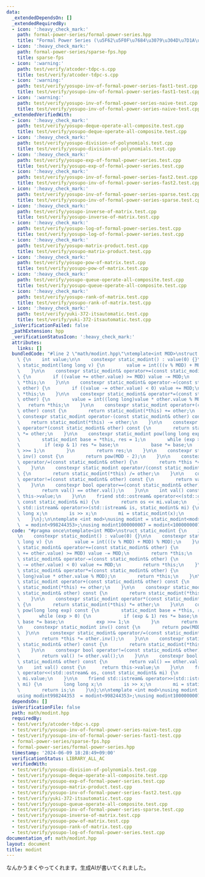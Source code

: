 ```yaml
---
data:
  _extendedDependsOn: []
  _extendedRequiredBy:
  - icon: ':heavy_check_mark:'
    path: formal-power-series/formal-power-series.hpp
    title: "Formal Power Series (\u5F62\u5F0F\u7684\u3079\u304D\u7D1A\u6570)"
  - icon: ':heavy_check_mark:'
    path: formal-power-series/sparse-fps.hpp
    title: sparse-fps
  - icon: ':warning:'
    path: test/verify/atcoder-tdpc-s.cpp
    title: test/verify/atcoder-tdpc-s.cpp
  - icon: ':warning:'
    path: test/verify/yosupo-inv-of-formal-power-series-fast1-test.cpp
    title: test/verify/yosupo-inv-of-formal-power-series-fast1-test.cpp
  - icon: ':warning:'
    path: test/verify/yosupo-inv-of-formal-power-series-naive-test.cpp
    title: test/verify/yosupo-inv-of-formal-power-series-naive-test.cpp
  _extendedVerifiedWith:
  - icon: ':heavy_check_mark:'
    path: test/verify/yosupo-deque-operate-all-composite.test.cpp
    title: test/verify/yosupo-deque-operate-all-composite.test.cpp
  - icon: ':heavy_check_mark:'
    path: test/verify/yosupo-division-of-polynomials.test.cpp
    title: test/verify/yosupo-division-of-polynomials.test.cpp
  - icon: ':heavy_check_mark:'
    path: test/verify/yosupo-exp-of-formal-power-series.test.cpp
    title: test/verify/yosupo-exp-of-formal-power-series.test.cpp
  - icon: ':heavy_check_mark:'
    path: test/verify/yosupo-inv-of-formal-power-series-fast2.test.cpp
    title: test/verify/yosupo-inv-of-formal-power-series-fast2.test.cpp
  - icon: ':heavy_check_mark:'
    path: test/verify/yosupo-inv-of-formal-power-series-sparse.test.cpp
    title: test/verify/yosupo-inv-of-formal-power-series-sparse.test.cpp
  - icon: ':heavy_check_mark:'
    path: test/verify/yosupo-inverse-of-matrix.test.cpp
    title: test/verify/yosupo-inverse-of-matrix.test.cpp
  - icon: ':heavy_check_mark:'
    path: test/verify/yosupo-log-of-formal-power-series.test.cpp
    title: test/verify/yosupo-log-of-formal-power-series.test.cpp
  - icon: ':heavy_check_mark:'
    path: test/verify/yosupo-matrix-product.test.cpp
    title: test/verify/yosupo-matrix-product.test.cpp
  - icon: ':heavy_check_mark:'
    path: test/verify/yosupo-pow-of-matrix.test.cpp
    title: test/verify/yosupo-pow-of-matrix.test.cpp
  - icon: ':heavy_check_mark:'
    path: test/verify/yosupo-queue-operate-all-composite.test.cpp
    title: test/verify/yosupo-queue-operate-all-composite.test.cpp
  - icon: ':heavy_check_mark:'
    path: test/verify/yosupo-rank-of-matrix.test.cpp
    title: test/verify/yosupo-rank-of-matrix.test.cpp
  - icon: ':heavy_check_mark:'
    path: test/verify/yuki-372-itsautomatic.test.cpp
    title: test/verify/yuki-372-itsautomatic.test.cpp
  _isVerificationFailed: false
  _pathExtension: hpp
  _verificationStatusIcon: ':heavy_check_mark:'
  attributes:
    links: []
  bundledCode: "#line 2 \"math/modint.hpp\"\ntemplate<int MOD>\nstruct static_modint\
    \ {\n    int value;\n\n    constexpr static_modint() : value(0) {}\n\n    constexpr\
    \ static_modint(long long v) {\n        value = int(((v % MOD) + MOD) % MOD);\n\
    \    }\n\n    constexpr static_modint& operator+=(const static_modint& other)\
    \ {\n        if ((value += other.value) >= MOD) value -= MOD;\n        return\
    \ *this;\n    }\n\n    constexpr static_modint& operator-=(const static_modint&\
    \ other) {\n        if ((value -= other.value) < 0) value += MOD;\n        return\
    \ *this;\n    }\n\n    constexpr static_modint& operator*=(const static_modint&\
    \ other) {\n        value = int((long long)value * other.value % MOD);\n     \
    \   return *this;\n    }\n\n    constexpr static_modint operator+(const static_modint&\
    \ other) const {\n        return static_modint(*this) += other;\n    }\n\n   \
    \ constexpr static_modint operator-(const static_modint& other) const {\n    \
    \    return static_modint(*this) -= other;\n    }\n\n    constexpr static_modint\
    \ operator*(const static_modint& other) const {\n        return static_modint(*this)\
    \ *= other;\n    }\n\n    constexpr static_modint pow(long long exp) const {\n\
    \        static_modint base = *this, res = 1;\n        while (exp > 0) {\n   \
    \         if (exp & 1) res *= base;\n            base *= base;\n            exp\
    \ >>= 1;\n        }\n        return res;\n    }\n\n    constexpr static_modint\
    \ inv() const {\n        return pow(MOD - 2);\n    }\n\n    constexpr static_modint&\
    \ operator/=(const static_modint& other) {\n        return *this *= other.inv();\n\
    \    }\n\n    constexpr static_modint operator/(const static_modint& other) const\
    \ {\n        return static_modint(*this) /= other;\n    }\n\n    constexpr bool\
    \ operator!=(const static_modint& other) const {\n        return val() != other.val();\n\
    \    }\n\n    constexpr bool operator==(const static_modint& other) const {\n\
    \        return val() == other.val();\n    }\n\n    int val() const {\n      return\
    \ this->value;\n    }\n\n    friend std::ostream& operator<<(std::ostream& os,\
    \ const static_modint& mi) {\n        return os << mi.value;\n    }\n\n    friend\
    \ std::istream& operator>>(std::istream& is, static_modint& mi) {\n        long\
    \ long x;\n        is >> x;\n        mi = static_modint(x);\n        return is;\n\
    \    }\n};\n\ntemplate <int mod>\nusing modint = static_modint<mod>;\nusing modint998244353\
    \  = modint<998244353>;\nusing modint1000000007 = modint<1000000007>;\n"
  code: "#pragma once\ntemplate<int MOD>\nstruct static_modint {\n    int value;\n\
    \n    constexpr static_modint() : value(0) {}\n\n    constexpr static_modint(long\
    \ long v) {\n        value = int(((v % MOD) + MOD) % MOD);\n    }\n\n    constexpr\
    \ static_modint& operator+=(const static_modint& other) {\n        if ((value\
    \ += other.value) >= MOD) value -= MOD;\n        return *this;\n    }\n\n    constexpr\
    \ static_modint& operator-=(const static_modint& other) {\n        if ((value\
    \ -= other.value) < 0) value += MOD;\n        return *this;\n    }\n\n    constexpr\
    \ static_modint& operator*=(const static_modint& other) {\n        value = int((long\
    \ long)value * other.value % MOD);\n        return *this;\n    }\n\n    constexpr\
    \ static_modint operator+(const static_modint& other) const {\n        return\
    \ static_modint(*this) += other;\n    }\n\n    constexpr static_modint operator-(const\
    \ static_modint& other) const {\n        return static_modint(*this) -= other;\n\
    \    }\n\n    constexpr static_modint operator*(const static_modint& other) const\
    \ {\n        return static_modint(*this) *= other;\n    }\n\n    constexpr static_modint\
    \ pow(long long exp) const {\n        static_modint base = *this, res = 1;\n \
    \       while (exp > 0) {\n            if (exp & 1) res *= base;\n           \
    \ base *= base;\n            exp >>= 1;\n        }\n        return res;\n    }\n\
    \n    constexpr static_modint inv() const {\n        return pow(MOD - 2);\n  \
    \  }\n\n    constexpr static_modint& operator/=(const static_modint& other) {\n\
    \        return *this *= other.inv();\n    }\n\n    constexpr static_modint operator/(const\
    \ static_modint& other) const {\n        return static_modint(*this) /= other;\n\
    \    }\n\n    constexpr bool operator!=(const static_modint& other) const {\n\
    \        return val() != other.val();\n    }\n\n    constexpr bool operator==(const\
    \ static_modint& other) const {\n        return val() == other.val();\n    }\n\
    \n    int val() const {\n      return this->value;\n    }\n\n    friend std::ostream&\
    \ operator<<(std::ostream& os, const static_modint& mi) {\n        return os <<\
    \ mi.value;\n    }\n\n    friend std::istream& operator>>(std::istream& is, static_modint&\
    \ mi) {\n        long long x;\n        is >> x;\n        mi = static_modint(x);\n\
    \        return is;\n    }\n};\n\ntemplate <int mod>\nusing modint = static_modint<mod>;\n\
    using modint998244353  = modint<998244353>;\nusing modint1000000007 = modint<1000000007>;"
  dependsOn: []
  isVerificationFile: false
  path: math/modint.hpp
  requiredBy:
  - test/verify/atcoder-tdpc-s.cpp
  - test/verify/yosupo-inv-of-formal-power-series-naive-test.cpp
  - test/verify/yosupo-inv-of-formal-power-series-fast1-test.cpp
  - formal-power-series/sparse-fps.hpp
  - formal-power-series/formal-power-series.hpp
  timestamp: '2024-06-09 18:28:49+09:00'
  verificationStatus: LIBRARY_ALL_AC
  verifiedWith:
  - test/verify/yosupo-division-of-polynomials.test.cpp
  - test/verify/yosupo-deque-operate-all-composite.test.cpp
  - test/verify/yosupo-exp-of-formal-power-series.test.cpp
  - test/verify/yosupo-matrix-product.test.cpp
  - test/verify/yosupo-inv-of-formal-power-series-fast2.test.cpp
  - test/verify/yuki-372-itsautomatic.test.cpp
  - test/verify/yosupo-queue-operate-all-composite.test.cpp
  - test/verify/yosupo-inv-of-formal-power-series-sparse.test.cpp
  - test/verify/yosupo-inverse-of-matrix.test.cpp
  - test/verify/yosupo-pow-of-matrix.test.cpp
  - test/verify/yosupo-rank-of-matrix.test.cpp
  - test/verify/yosupo-log-of-formal-power-series.test.cpp
documentation_of: math/modint.hpp
layout: document
title: modint
---
```


なんかうまくやってくれます。生成AIが書いてくれました。
